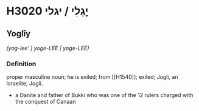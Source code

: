 # H3020 יׇגְלִי / יגלי

## Yoglîy

_(yog-lee' | yoɡe-LEE | yoɡe-LEE)_

### Definition

proper masculine noun; he is exiled; from [[H1540]]; exiled; Jogli, an Israelite; Jogli.

- a Danite and father of Bukki who was one of the 12 rulers charged with the conquest of Canaan
